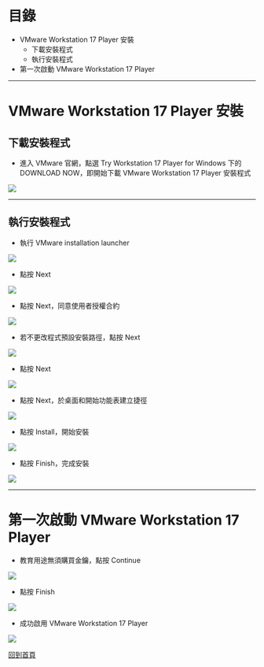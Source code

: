 # 目錄

* VMware Workstation 17 Player 安裝
  * 下載安裝程式
  * 執行安裝程式
* 第一次啟動 VMware Workstation 17 Player

---

# VMware Workstation 17 Player 安裝
## 下載安裝程式

* 進入 VMware 官網，點選 Try Workstation 17 Player for Windows 下的 DOWNLOAD NOW，即開始下載 VMware Workstation 17 Player 安裝程式

![](https://i.imgur.com/dcG5UHa.png)

---

## 執行安裝程式

* 執行 VMware installation launcher

![](https://i.imgur.com/ksE7UYR.png)

* 點按 Next

![](https://i.imgur.com/kcyHPYO.png)

* 點按 Next，同意使用者授權合約

![](https://i.imgur.com/KRkQjg6.png)

* 若不更改程式預設安裝路徑，點按 Next

![](https://i.imgur.com/rdK2JAS.png)

* 點按 Next

![](https://i.imgur.com/y7Qz6K1.png)

* 點按 Next，於桌面和開始功能表建立捷徑

![](https://i.imgur.com/0sW0QKe.png)

* 點按 Install，開始安裝

![](https://i.imgur.com/siYx4nt.png)

* 點按 Finish，完成安裝

![](https://i.imgur.com/Xv9bodf.png)

---

# 第一次啟動 VMware Workstation 17 Player

* 教育用途無須購買金鑰，點按 Continue

![](https://i.imgur.com/sOXhSme.png)

* 點按 Finish

![](https://i.imgur.com/M143fOI.png)

* 成功啟用 VMware Workstation 17 Player

![](https://i.imgur.com/4jUYV3z.png)

[回到首頁](https://github.com/Roderick-github/)
